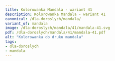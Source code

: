 ```yaml
---
title: Kolorowanka Mandala - wariant 41
description: Kolorowanka Mandala - wariant 41
canonical: /dla-doroslych/mandala/
variant_of: mandala
image: /dla-doroslych/mandala/41/mandala-41.svg
pdf: /dla-doroslych/mandala/41/mandala-41.pdf
alt: "Kolorowanka do druku mandala"
tags:
- dla-doroslych
- mandala
---
```

